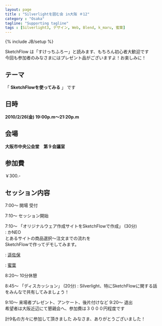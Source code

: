 ```yaml
---
layout: page
title : "Silverlightを囲む会 in大阪 ＃12"
category : "Osaka"
tagline: "Supporting tagline"
tags : [Silverlight3, デザイン, Web, Blend, k_maru, 蜜葉]
---
```

{% include JB/setup %}

SketchFlow は「すけっちふろー」と読みます、もちろん初心者大歓迎です  
今回も参加者のみなさまにはプレゼント品がございますよ！お楽しみに！

## テーマ
「 __SketchFlowを使ってみる__ 」 です

## 日時
__2010/2/26(金) 19:00p.m～21:20p.m__

## 会場
__大阪市中央公会堂　第９会議室__  



## 参加費
￥300.-  

## セッション内容
7:00～ 開場 受付  

7:10～ セッション開始

7:10～ 「オリジナルウェア作成サイトをSketchFlowで作成」 (30分)  
: かNEO  
とあるサイトの商品選択～注文までの流れを  
SketchFlowで作ってデモしてみます。




: [遥佐保](http://blog.livedoor.jp/haruka_sao/)

: [蜜葉](http://c-mitsuba.com/)  

8:20～ 10分休憩


8:45～ 「ディスカッション」 (20分)
: Silverlight、特にSketchFlowに関する話をみんなで共有してみましょう！

9:10～ 来場者プレゼント、アンケート、後片付けなど
9:20～ 退出  
希望者は大阪近辺にて懇親会へ、参加費は３０００円程度です

計9名の方々に参加して頂きました
みなさま、ありがとうございました！
